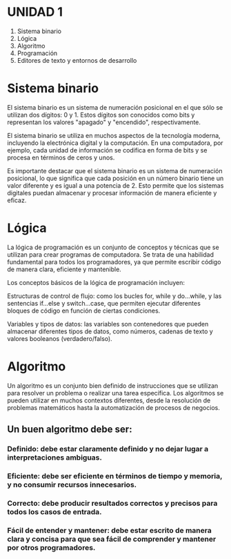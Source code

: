 # UNIDAD 1

 1. Sistema binario
 2. Lógica
 3. Algoritmo
 4. Programación
 5. Editores de texto y entornos de desarrollo


# Sistema binario
El sistema binario es un sistema de numeración posicional en el que sólo se utilizan dos dígitos: 0 y 1. 
Estos dígitos son conocidos como bits y representan los valores "apagado" y "encendido", respectivamente.

El sistema binario se utiliza en muchos aspectos de la tecnología moderna, incluyendo la electrónica digital y la computación. 
En una computadora, por ejemplo, cada unidad de información se codifica en forma de bits y se procesa en términos de ceros y unos.

Es importante destacar que el sistema binario es un sistema de numeración posicional, lo que significa que cada posición 
en un número binario tiene un valor diferente y es igual a una potencia de 2. Esto permite que los sistemas digitales 
puedan almacenar y procesar información de manera eficiente y eficaz.


# Lógica
La lógica de programación es un conjunto de conceptos y técnicas que se utilizan para crear programas de computadora. 
Se trata de una habilidad fundamental para todos los programadores, ya que permite escribir código de manera clara, 
eficiente y mantenible.

Los conceptos básicos de la lógica de programación incluyen:

Estructuras de control de flujo: como los bucles for, while y do...while, y las sentencias if...else y switch...case, 
que permiten ejecutar diferentes bloques de código en función de ciertas condiciones.

Variables y tipos de datos: las variables son contenedores que pueden almacenar diferentes tipos de datos, 
como números, cadenas de texto y valores booleanos (verdadero/falso).

# Algoritmo
Un algoritmo es un conjunto bien definido de instrucciones que se utilizan para resolver un problema o realizar una tarea específica. 
Los algoritmos se pueden utilizar en muchos contextos diferentes, desde la resolución de problemas matemáticos hasta la automatización 
de procesos de negocios.

## Un buen algoritmo debe ser:

### Definido: debe estar claramente definido y no dejar lugar a interpretaciones ambiguas.
### Eficiente: debe ser eficiente en términos de tiempo y memoria, y no consumir recursos innecesarios.
### Correcto: debe producir resultados correctos y precisos para todos los casos de entrada.
### Fácil de entender y mantener: debe estar escrito de manera clara y concisa para que sea fácil de comprender y mantener por otros programadores.






